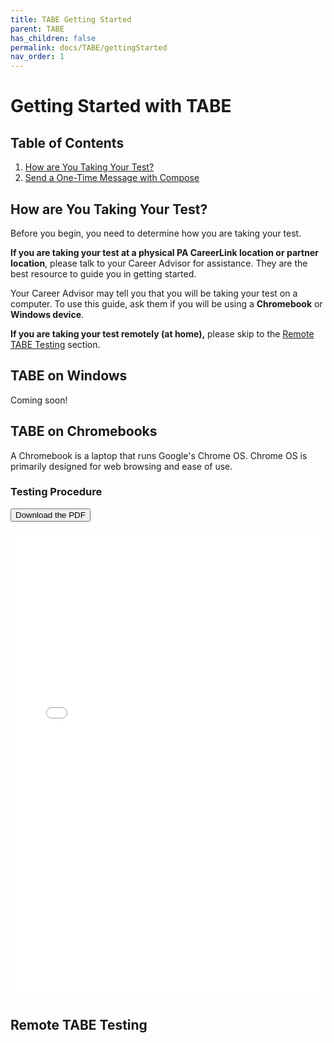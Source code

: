 ```yaml
---
title: TABE Getting Started
parent: TABE
has_children: false
permalink: docs/TABE/gettingStarted
nav_order: 1
---
```


# Getting Started with TABE

## Table of Contents
1. <a href="#how-are-you-taking-your-test">How are You Taking Your Test?</a>
2. <a href="#send-a-one-time-message-with-compose">Send a One-Time Message with Compose</a>

<!-- USER INTERFACE -->
## How are You Taking Your Test?

Before you begin, you need to determine how you are taking your test.

**If you are taking your test at a physical PA CareerLink location or partner location**, please talk to your Career Advisor for assistance. They are the best resource to guide you in getting started.

Your Career Advisor may tell you that you will be taking your test on a computer. To use this guide, ask them if you will be using a **Chromebook** or **Windows device**.

**If you are taking your test remotely (at home),** please skip to the <a href="#Remote-TABE-Testing">Remote TABE Testing</a> section.

## TABE on Windows

Coming soon!

## TABE on Chromebooks

A Chromebook is a laptop that runs Google's Chrome OS. Chrome OS is primarily designed for web browsing and ease of use.

### Testing Procedure

<a href="/assets/tabe/chromebookTutorialDRC.pdf"><button type="button" name="button" class="btn">Download the PDF</button></a>

<div class="embed-container">
  <iframe
      src="/assets/tabe/chromebookTutorialDRC.pdf"
      width="100%"
      height="750px"
      frameborder="0"
      allowfullscreen="1"
  >
  Your browser does not support PDF viewing. Please download the PDF to view it.
  </iframe>
</div>

## Remote TABE Testing

